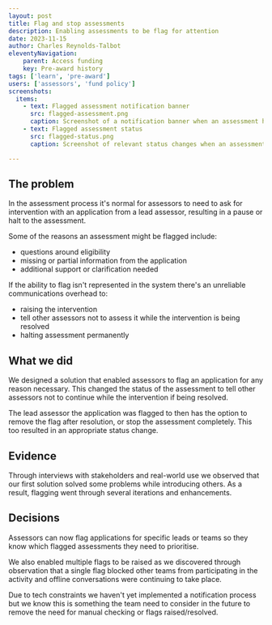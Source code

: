 ```yaml
---
layout: post
title: Flag and stop assessments
description: Enabling assessments to be flag for attention
date: 2023-11-15
author: Charles Reynolds-Talbot
eleventyNavigation:
    parent: Access funding
    key: Pre-award history
tags: ['learn', 'pre-award'] 
users: ['assessors', 'fund policy']
screenshots:
  items:
    - text: Flagged assessment notification banner
      src: flagged-assessment.png
      caption: Screenshot of a notification banner when an assessment has been flagged
    - text: Flagged assessment status
      src: flagged-status.png
      caption: Screenshot of relevant status changes when an assessment has been flagged or stopped

---
```


## The problem
In the assessment process it's normal for assessors to need to ask for intervention with an application from a lead assessor, resulting in a pause or halt to the assessment. 

Some of the reasons an assessment might be flagged include:
- questions around eligibility
- missing or partial information from the application
- additional support or clarification needed

If the ability to flag isn't represented in the system there's an unreliable communications overhead to:
- raising the intervention
- tell other assessors not to assess it while the intervention is being resolved
- halting assessment permanently

## What we did
We designed a solution that enabled assessors to flag an application for any reason necessary. This changed the status of the assessment to tell other assessors not to continue while the intervention if being resolved.

The lead assessor the application was flagged to then has the option to remove the flag after resolution, or stop the assessment completely. This too resulted in an appropriate status change.

## Evidence
Through interviews with stakeholders and real-world use we observed that our first solution solved some problems while introducing others. As a result, flagging went through several iterations and enhancements.

## Decisions
Assessors can now flag applications for specific leads or teams so they know which flagged assessments they need to prioritise.

We also enabled multiple flags to be raised as we discovered through observation that a single flag blocked other teams from participating in the activity and offline conversations were continuing to take place.

Due to tech constraints we haven't yet implemented a notification process but we know this is something the team need to consider in the future to remove the need for manual checking or flags raised/resolved.